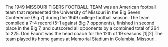 The 1949 MISSOURI TIGERS FOOTBALL TEAM was an American football team that represented the University of Missouri in the Big Seven Conference (Big 7) during the 1949 college football season. The team compiled a 7–4 record (5–1 against Big 7 opponents), finished in second place in the Big 7, and outscored all opponents by a combined total of 264 to 225. Don Faurot was the head coach for the 12th of 19 seasons.[1][2] The team played its home games at Memorial Stadium in Columbia, Missouri.
